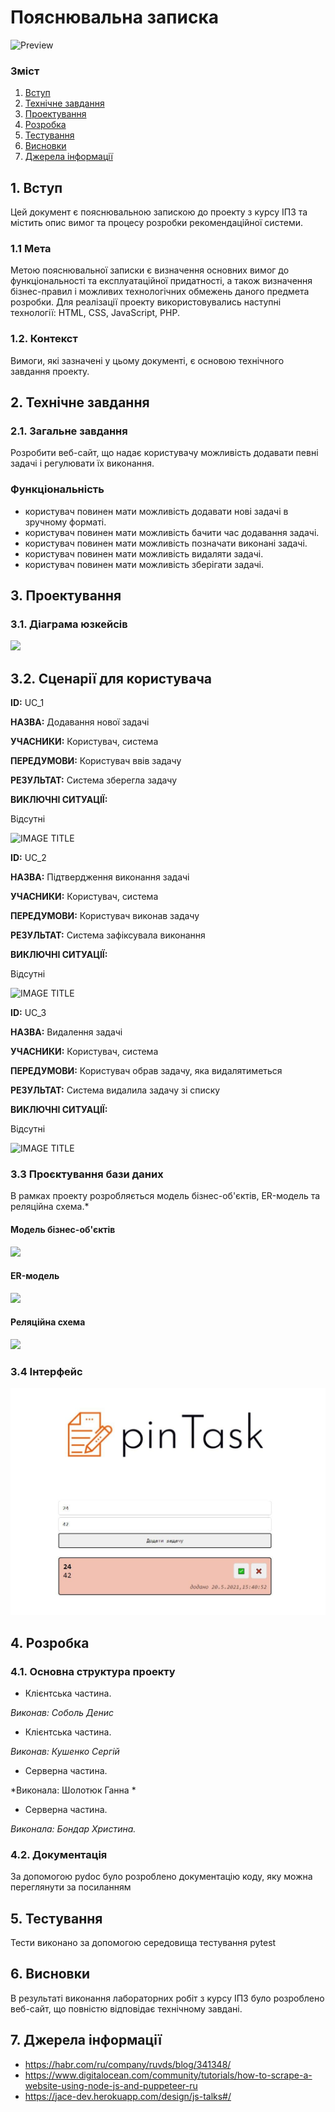 # Пояснювальна записка
![Preview](https://github.com/sholotyuk/pinTask/blob/master/docs/images/Logo.jpg)
### Зміст
1. [Вступ](https://github.com/sholotiuk/pinTask/blob/master/docs/README.md#1-%D0%B2%D1%81%D1%82%D1%83%D0%BF)
2. [Технічне завдання](https://github.com/sholotiuk/pinTask/blob/master/docs/README.md#2-%D1%82%D0%B5%D1%85%D0%BD%D1%96%D1%87%D0%BD%D0%B5-%D0%B7%D0%B0%D0%B2%D0%B4%D0%B0%D0%BD%D0%BD%D1%8F)
3. [Проектування](https://github.com/sholotiuk/pinTask/blob/master/docs/README.md#3-%D0%BF%D1%80%D0%BE%D0%B5%D0%BA%D1%82%D1%83%D0%B2%D0%B0%D0%BD%D0%BD%D1%8F)
4. [Розробка](https://github.com/sholotiuk/pinTask/blob/master/docs/README.md#4-%D1%80%D0%BE%D0%B7%D1%80%D0%BE%D0%B1%D0%BA%D0%B0)
5. [Тестування](https://github.com/sholotiuk/pinTask/blob/master/docs/README.md#5-%D1%82%D0%B5%D1%81%D1%82%D1%83%D0%B2%D0%B0%D0%BD%D0%BD%D1%8F)
6. [Висновки](https://github.com/sholotiuk/pinTask/blob/master/docs/README.md#6-%D0%B2%D0%B8%D1%81%D0%BD%D0%BE%D0%B2%D0%BA%D0%B8)
7. [Джерела інформації](https://github.com/sholotiuk/pinTask/blob/master/docs/README.md#7-%D0%B4%D0%B6%D0%B5%D1%80%D0%B5%D0%BB%D0%B0-%D1%96%D0%BD%D1%84%D0%BE%D1%80%D0%BC%D0%B0%D1%86%D1%96%D1%97)

## 1. Вступ
Цей документ є пояснювальною запискою до проекту з курсу ІПЗ та містить опис вимог та процесу розробки рекомендаційної системи.

### 1.1 Мета 
Метою пояснювальної записки є визначення основних вимог до функціональності та експлуатаційної придатності, а також визначення бізнес-правил і можливих технологічних обмежень даного предмета розробки. Для реалізації проекту використовувались наступні технології: HTML, CSS, JavaScript, PHP.

### 1.2. Контекст
Вимоги, які зазначені у цьому документі, є основою технічного завдання проекту.

## 2. Технічне завдання
### 2.1. Загальне завдання
Розробити веб-сайт, що надає користувачу можливість додавати певні задачі і регулювати їх виконання.

### Функціональність
- користувач повинен мати можливість додавати нові задачі в зручному форматі.
- користувач повинен мати можливість бачити час додавання задачі.
- користувач повинен мати можливість позначати виконані задачі.
- користувач повинен мати можливість видаляти задачі.
- користувач повинен мати можливість зберігати задачі.

## 3. Проектування
### 3.1. Діаграма юзкейсів
![](http://www.plantuml.com/plantuml/proxy?cache=no&src=https://raw.githubusercontent.com/sholotyuk/pinTask/master/src/uml/UC_user.puml)
## 3.2. Сценарії для користувача
**ID:** UC_1

**НАЗВА:** Додавання нової задачі

**УЧАСНИКИ:** Користувач, система

**ПЕРЕДУМОВИ:** Користувач ввів задачу 

**РЕЗУЛЬТАТ:** Система зберегла задачу

**ВИКЛЮЧНІ СИТУАЦІЇ:**

Відсутні

![IMAGE TITLE](http://www.plantuml.com/plantuml/proxy?cache=no&src=https://raw.githubusercontent.com/sholotyuk/pinTask/master/src/uml/UC_11.puml)

**ID:** UC_2

**НАЗВА:** Підтвердження виконання задачі

**УЧАСНИКИ:** Користувач, система

**ПЕРЕДУМОВИ:** Користувач виконав задачу

**РЕЗУЛЬТАТ:** Система зафіксувала виконання

**ВИКЛЮЧНІ СИТУАЦІЇ:**

Відсутні

![IMAGE TITLE](http://www.plantuml.com/plantuml/proxy?cache=no&src=https://raw.githubusercontent.com/sholotyuk/pinTask/master/src/uml/UC_22.puml)

**ID:** UC_3

**НАЗВА:** Видалення задачі

**УЧАСНИКИ:** Користувач, система

**ПЕРЕДУМОВИ:** Користувач обрав задачу, яка видалятиметься

**РЕЗУЛЬТАТ:** Система видалила задачу зі списку

**ВИКЛЮЧНІ СИТУАЦІЇ:**

Відсутні

![IMAGE TITLE](http://www.plantuml.com/plantuml/proxy?cache=no&src=https://raw.githubusercontent.com/sholotyuk/pinTask/master/src/uml/UC_33.puml)

### 3.3 Проєктування бази даних

В рамках проекту розробляється модель бізнес-об'єктів, ER-модель та реляційна схема.*

#### Модель бізнес-об'єктів
![](http://www.plantuml.com/plantuml/proxy?cache=no&src=https://raw.githubusercontent.com/sholotyuk/pinTask/master/src/uml/BEM)

#### ER-модель
![](http://www.plantuml.com/plantuml/proxy?cache=no&src=https://raw.githubusercontent.com/sholotyuk/pinTask/master/src/uml/ERM)

#### Реляційна схема
![](https://github.com/sholotyuk/PROJECT-4/blob/master/docs/images/Rel%20scheme.png)

### 3.4 Інтерфейс

![Preview](https://github.com/sholotiuk/pinTask/blob/master/docs/images/interface.jpg)

## 4. Розробка

### 4.1. Основна структура проекту
- Клієнтська частина.

*Виконав: Соболь Денис*

- Клієнтська частина.

*Виконав: Кушенко Сергій*

- Серверна частина. 

*Виконала: Шолотюк Ганна *

- Серверна частина.

*Виконала: Бондар Христина.*


### 4.2. Документація
За допомогою pydoc було розроблено документацію коду, яку можна переглянути за посиланням

## 5. Тестування
Тести виконано за допомогою середовища тестування pytest

## 6. Висновки
В результаті виконання лабораторних робіт з курсу ІПЗ було розроблено веб-сайт, що повністю відповідає технічному завдані.

## 7. Джерела інформації
- https://habr.com/ru/company/ruvds/blog/341348/
- https://www.digitalocean.com/community/tutorials/how-to-scrape-a-website-using-node-js-and-puppeteer-ru
- https://jace-dev.herokuapp.com/design/js-talks#/
